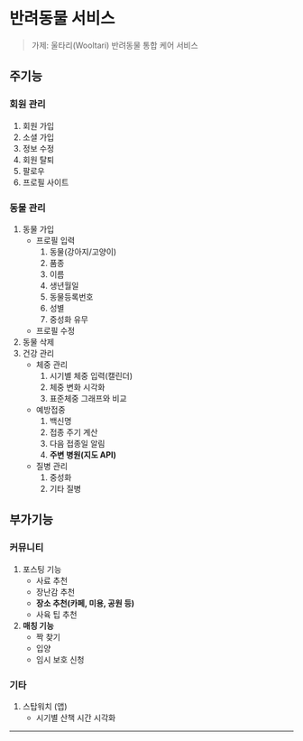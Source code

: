 # 반려동물 서비스

> 가제: 울타리(Wooltari)
> 반려동물 통합 케어 서비스 

## 주기능


### 회원 관리

1. 회원 가입
2. 소셜 가입
3. 정보 수정
4. 회원 탈퇴
5. 팔로우
6. 프로필 사이트

### 동물 관리

1. 동물 가입
	- 프로필 입력
		1. 동물(강아지/고양이)
		2. 품종
		3. 이름
		4. 생년월일
		5. 동물등록번호
		6. 성별
		7. 중성화 유무
	- 프로필 수정
2. 동물 삭제
3. 건강 관리
	- 체중 관리
		1. 시기별 체중 입력(캘린더)
		2. 체중 변화 시각화
		3. 표준체중 그래프와 비교
	- 예방접중
		1. 백신명
		2. 접종 주기 계산
		3. 다음 접종일 알림
		4. **주변 병원(지도 API)**
	- 질병 관리
		1. 중성화
		2. 기타 질병

## 부가기능

### 커뮤니티

1. 포스팅 기능
	- 사료 추천
	- 장난감 추천
	- **장소 추천(카페, 미용, 공원 등)**
	- 사육 팁 추천
2. **매칭 기능**
	- 짝 찾기
	- 입양
	- 임시 보호 신청

### 기타
1. 스탑워치 (앱)
	- 시기별 산책 시간 시각화 


---


	
